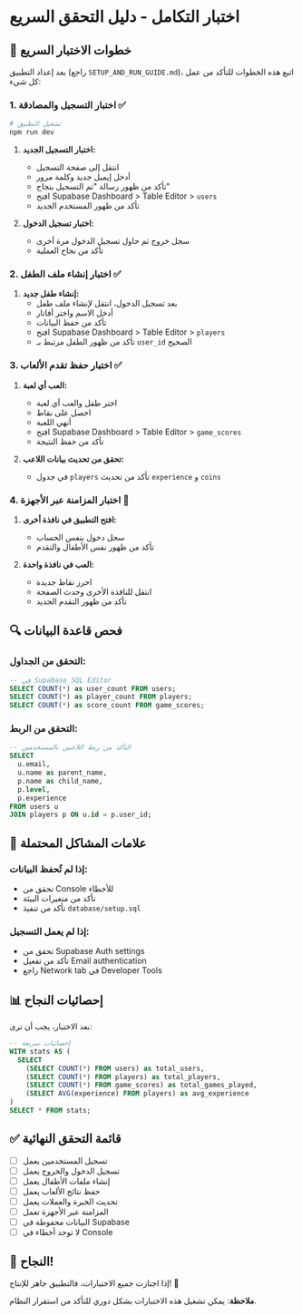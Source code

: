 # اختبار التكامل - دليل التحقق السريع

## 🧪 خطوات الاختبار السريع

بعد إعداد التطبيق (راجع `SETUP_AND_RUN_GUIDE.md`)، اتبع هذه الخطوات للتأكد من عمل كل شيء:

### 1. اختبار التسجيل والمصادقة ✅

```bash
# تشغيل التطبيق
npm run dev
```

1. **اختبار التسجيل الجديد:**
   - انتقل إلى صفحة التسجيل
   - أدخل إيميل جديد وكلمة مرور
   - تأكد من ظهور رسالة "تم التسجيل بنجاح"
   - افتح Supabase Dashboard > Table Editor > `users`
   - تأكد من ظهور المستخدم الجديد

2. **اختبار تسجيل الدخول:**
   - سجل خروج ثم حاول تسجيل الدخول مرة أخرى 
   - تأكد من نجاح العملية

### 2. اختبار إنشاء ملف الطفل ✅

1. **إنشاء طفل جديد:**
   - بعد تسجيل الدخول، انتقل لإنشاء ملف طفل
   - أدخل الاسم واختر أفاتار
   - تأكد من حفظ البيانات
   - افتح Supabase Dashboard > Table Editor > `players`
   - تأكد من ظهور الطفل مرتبط بـ `user_id` الصحيح

### 3. اختبار حفظ تقدم الألعاب ✅

1. **العب أي لعبة:**
   - اختر طفل والعب أي لعبة
   - احصل على نقاط
   - أنهي اللعبة
   - افتح Supabase Dashboard > Table Editor > `game_scores`
   - تأكد من حفظ النتيجة

2. **تحقق من تحديث بيانات اللاعب:**
   - في جدول `players` تأكد من تحديث `experience` و `coins`

### 4. اختبار المزامنة عبر الأجهزة 🔄

1. **افتح التطبيق في نافذة أخرى:**
   - سجل دخول بنفس الحساب
   - تأكد من ظهور نفس الأطفال والتقدم

2. **العب في نافذة واحدة:**
   - احرز نقاط جديدة
   - انتقل للنافذة الأخرى وحدث الصفحة
   - تأكد من ظهور التقدم الجديد

## 🔍 فحص قاعدة البيانات

### التحقق من الجداول:
```sql
-- في Supabase SQL Editor
SELECT COUNT(*) as user_count FROM users;
SELECT COUNT(*) as player_count FROM players;
SELECT COUNT(*) as score_count FROM game_scores;
```

### التحقق من الربط:
```sql
-- التأكد من ربط اللاعبين بالمستخدمين
SELECT 
  u.email, 
  u.name as parent_name,
  p.name as child_name,
  p.level,
  p.experience
FROM users u
JOIN players p ON u.id = p.user_id;
```

## 🚨 علامات المشاكل المحتملة

### إذا لم تُحفظ البيانات:
- تحقق من Console للأخطاء
- تأكد من متغيرات البيئة
- تأكد من تنفيذ `database/setup.sql`

### إذا لم يعمل التسجيل:
- تحقق من Supabase Auth settings
- تأكد من تفعيل Email authentication
- راجع Network tab في Developer Tools

## 📊 إحصائيات النجاح

بعد الاختبار، يجب أن ترى:

```sql
-- إحصائيات سريعة
WITH stats AS (
  SELECT 
    (SELECT COUNT(*) FROM users) as total_users,
    (SELECT COUNT(*) FROM players) as total_players,
    (SELECT COUNT(*) FROM game_scores) as total_games_played,
    (SELECT AVG(experience) FROM players) as avg_experience
)
SELECT * FROM stats;
```

## ✅ قائمة التحقق النهائية

- [ ] تسجيل المستخدمين يعمل
- [ ] تسجيل الدخول والخروج يعمل  
- [ ] إنشاء ملفات الأطفال يعمل
- [ ] حفظ نتائج الألعاب يعمل
- [ ] تحديث الخبرة والعملات يعمل
- [ ] المزامنة عبر الأجهزة تعمل
- [ ] البيانات محفوظة في Supabase
- [ ] لا توجد أخطاء في Console

## 🎉 النجاح!

إذا اجتازت جميع الاختبارات، فالتطبيق جاهز للإنتاج! 🚀

**ملاحظة**: يمكن تشغيل هذه الاختبارات بشكل دوري للتأكد من استقرار النظام.